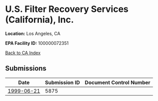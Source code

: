 # U.S. Filter Recovery Services (California), Inc.

**Location:** Los Angeles, CA

**EPA Facility ID:** 100000072351

[Back to CA Index](../../index.md)

## Submissions

| Date | Submission ID | Document Control Number |
|------|--------------|-------------------------|
| [1999-06-21](submissions/5875.md) | 5875 |  |
